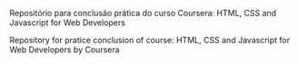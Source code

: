 Repositório para conclusão prática do curso Coursera: HTML, CSS and Javascript for Web Developers

Repository for pratice conclusion of course: HTML, CSS and Javascript for Web Developers by Coursera